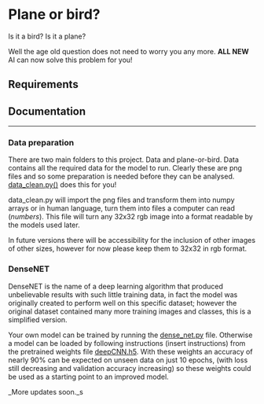 # Plane or bird?
Is it a bird? Is it a plane?

Well the age old question does not need to worry you any more. __ALL NEW__ AI
can now solve this problem for you!

## Requirements

## Documentation
----------------
### Data preparation
There are two main folders to this project. Data and plane-or-bird. Data
contains all the required data for the model to run. Clearly these are png files
and so some preparation is needed before they can be analysed. [data_clean.py()](plane-or-bird/data_clean.py) does this for you!

data_clean.py will import the png files and transform them into numpy arrays or in human language, turn them into files a computer can read (_numbers_). This file will turn any 32x32 rgb image into a format readable by the models used later.

In future versions there will be accessibility for the inclusion of other images of other sizes, however for now please keep them to 32x32 in rgb format.

### DenseNET
DenseNET is the name of a deep learning algorithm that produced unbelievable results with such little training data, in fact the model was originally created to perform well on this specific dataset; however the original dataset contained many more training images and classes, this is a simplified version.

Your own model can be trained by running the [dense_net.py](plane-or-bird/dense_net.py) file. Otherwise a model can be loaded by following instructions (insert instructions) from the pretrained weights file [deepCNN.h5](plane-or-bird/pretrained/deepCNN.h5). With these weights an accuracy of nearly 90% can be expected on unseen data on just 10 epochs, (with loss still decreasing and validation accuracy increasing) so these weights could be used as a starting point to an improved model.

_More updates soon._s
